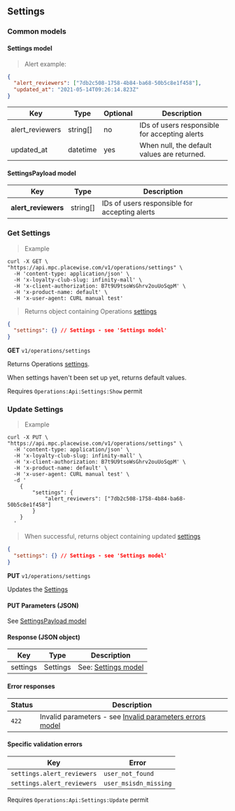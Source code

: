 ## <a name="operations-admin-settings"></a> Settings

### Common models

#### <a name="operations-admin-settings-model"></a> Settings model

> Alert example:

```json
{
  "alert_reviewers": ["7db2c508-1758-4b84-ba68-50b5c8e1f458"],
  "updated_at": "2021-05-14T09:26:14.823Z"
}
```

Key | Type | Optional | Description
--------- | --------- | --------- | ---------
alert_reviewers | string[] | no | IDs of users responsible for accepting alerts
updated_at | datetime | yes | When null, the default values are returned.

#### <a name="operations-admin-settings-payload-model"></a> SettingsPayload model

Key                   | Type      | Description
---------             | --------- | ---------
**alert_reviewers** | string[] | IDs of users responsible for accepting alerts

### <a name="operations-admin-show-settings"></a> Get Settings

> Example

```shell
curl -X GET \
"https://api.mpc.placewise.com/v1/operations/settings" \
  -H 'content-type: application/json' \
  -H 'x-loyalty-club-slug: infinity-mall' \
  -H 'x-client-authorization: B7t9U9tsoWsGhrv2ouUoSqpM' \
  -H 'x-product-name: default' \
  -H 'x-user-agent: CURL manual test'
```

> Returns object containing Operations [settings](#operations-admin-settings-model)

```json
{
  "settings": {} // Settings - see 'Settings model'
}
```

**GET** `v1/operations/settings`

Returns Operations [settings](#operations-admin-settings-model).

When settings haven't been set up yet, returns default values.

<aside class="notice">
Requires <code>Operations:Api:Settings:Show</code> permit
</aside>

### <a name="operations-admin-update-settings"></a> Update Settings

> Example

```shell
curl -X PUT \
"https://api.mpc.placewise.com/v1/operations/settings" \
  -H 'content-type: application/json' \
  -H 'x-loyalty-club-slug: infinity-mall' \
  -H 'x-client-authorization: B7t9U9tsoWsGhrv2ouUoSqpM' \
  -H 'x-product-name: default' \
  -H 'x-user-agent: CURL manual test' \
  -d '
    {
        "settings": {
            "alert_reviewers": ["7db2c508-1758-4b84-ba68-50b5c8e1f458"]
        }
    }
  '
```

> When successful, returns object containing updated [settings](#operations-admin-settings-model)

```json
{
  "settings": {} // Settings - see 'Settings model'
}
```

**PUT** `v1/operations/settings`

Updates the [Settings](#operations-admin-settings-model)

#### PUT Parameters (JSON)

See [SettingsPayload model](#operations-admin-settings-payload-model)

#### Response (JSON object)

Key | Type  | Description
---------- | -------- | ---------
settings | Settings | See: [Settings model](#operations-admin-settings-model)

#### Error responses

Status | Description
--------- | -----------
`422` | Invalid parameters - see [Invalid parameters errors model](#invalid-parameters-errors-model)

#### Specific validation errors

Key                                              | Error
---                                              | ----------------
`settings.alert_reviewers`                       | `user_not_found`
`settings.alert_reviewers`                       | `user_msisdn_missing`

<aside class="notice">
Requires <code>Operations:Api:Settings:Update</code> permit
</aside>
